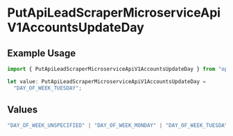 # PutApiLeadScraperMicroserviceApiV1AccountsUpdateDay

## Example Usage

```typescript
import { PutApiLeadScraperMicroserviceApiV1AccountsUpdateDay } from "oppulence-backend-sdk/models/operations";

let value: PutApiLeadScraperMicroserviceApiV1AccountsUpdateDay =
  "DAY_OF_WEEK_TUESDAY";
```

## Values

```typescript
"DAY_OF_WEEK_UNSPECIFIED" | "DAY_OF_WEEK_MONDAY" | "DAY_OF_WEEK_TUESDAY" | "DAY_OF_WEEK_WEDNESDAY" | "DAY_OF_WEEK_THURSDAY" | "DAY_OF_WEEK_FRIDAY" | "DAY_OF_WEEK_SATURDAY" | "DAY_OF_WEEK_SUNDAY"
```